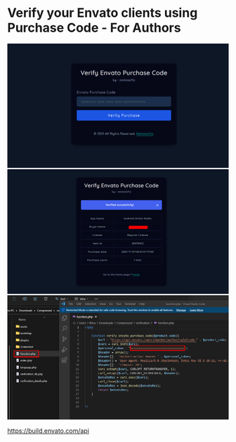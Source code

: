 # Verify your Envato clients using Purchase Code - For Authors

![](screenshot/screenshot_1.png)
![](screenshot/screenshot_2.png)
![](screenshot/screenshot_3.png)

https://build.envato.com/api
